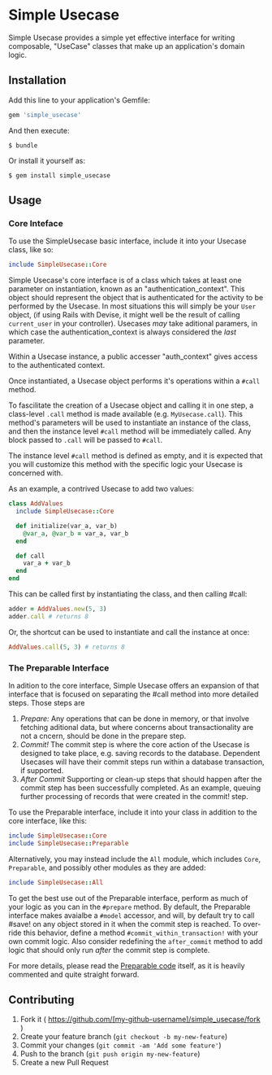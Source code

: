 # Simple Usecase

Simple Usecase provides a simple yet effective interface for writing
composable, "UseCase" classes that make up an application's domain logic.

## Installation

Add this line to your application's Gemfile:

```ruby
gem 'simple_usecase'
```

And then execute:

    $ bundle

Or install it yourself as:

    $ gem install simple_usecase

## Usage

### Core Inteface

To use the SimpleUsecase basic interface, include it into your Usecase class,
like so:

```ruby
include SimpleUsecase::Core
```

Simple Usecase's core interface is of a class which takes at least one
parameter on instantiation, known as an "authentication_context". This object
should represent the object that is authenticated for the activity to be
performed by the Usecase. In most situations this will simply be your `User`
object, (if using Rails with Devise, it might well be the result of calling
`current_user` in your controller). Usecases _may_ take aditional paramers, in
which case the authentication_context is always considered the _last_
parameter.

Within a Usecase instance, a public accesser "auth_context" gives access to the
authenticated context.

Once instantiated, a Usecase object performs it's operations within a `#call`
method.

To fascilitate the creation of a Usecase object and calling it in one step, a
class-level `.call` method is made available (e.g. `MyUsecase.call`). This
method's parameters will be used to instantiate an instance of the class, and
then the instance level `#call` method will be immediately called. Any block
passed to `.call` will be passed to `#call`.

The instance level `#call` method is defined as empty, and it is expected that
you will customize this method with the specific logic your Usecase is
concerned with.

As an example, a contrived Usecase to add two values:
```ruby
class AddValues
  include SimpleUsecase::Core

  def initialize(var_a, var_b)
    @var_a, @var_b = var_a, var_b
  end

  def call
    var_a + var_b
  end
end
```

This can be called first by instantiating the class, and then calling #call:
```ruby
adder = AddValues.new(5, 3)
adder.call # returns 8
```

Or, the shortcut can be used to instantiate and call the instance at once:
```ruby
AddValues.call(5, 3) # returns 8
```

### The Preparable Interface

In adition to the core interface, Simple Usecase offers an expansion of that
interface that is focused on separating the #call method into more detailed
steps. Those steps are

1. *Prepare:* Any operations that can be done in memory, or that involve
   fetching aditional data, but where concerns about transactionality are not a
   cncern, should be done in the prepare step.
2. *Commit!* The commit step is where the core action of the Usecase is
   designed to take place, e.g. saving records to the database. Dependent
   Usecases will have their commit steps run within a database transaction, if
   supported.
3. *After Commit* Supporting or clean-up steps that should happen after the 
   commit step has been successfully completed. As an example, queuing further
   processing of records that were created in the commit! step.

To use the Preparable interface, include it into your class in addition to the 
core interface, like this:

```ruby
include SimpleUsecase::Core
include SimpleUsecase::Preparable
```

Alternatively, you may instead include the `All` module, which includes 
`Core`, `Preparable`, and possibly other modules as they are added:

```ruby
include SimpleUsecase::All
```

To get the best use out of the Preparable interface, perform as much of your
logic as you can in the `#prepare` method. By default, the Preparable interface
makes avaialbe a `#model` accessor, and will, by default try to call #save! on 
any object stored in it when the commit step is reached. To over-ride this
behavior, define a method `#commit_within_transaction!` with
your own commit logic. Also consider redefining the `after_commit` method to
add logic that should only run _after_ the commit step is complete.

For more details, please read the [Preparable
code](./lib/simple_usecase/preparable.rb) itself, as it is heavily
commented and quite straight forward.

## Contributing

1. Fork it ( https://github.com/[my-github-username]/simple_usecase/fork )
2. Create your feature branch (`git checkout -b my-new-feature`)
3. Commit your changes (`git commit -am 'Add some feature'`)
4. Push to the branch (`git push origin my-new-feature`)
5. Create a new Pull Request
